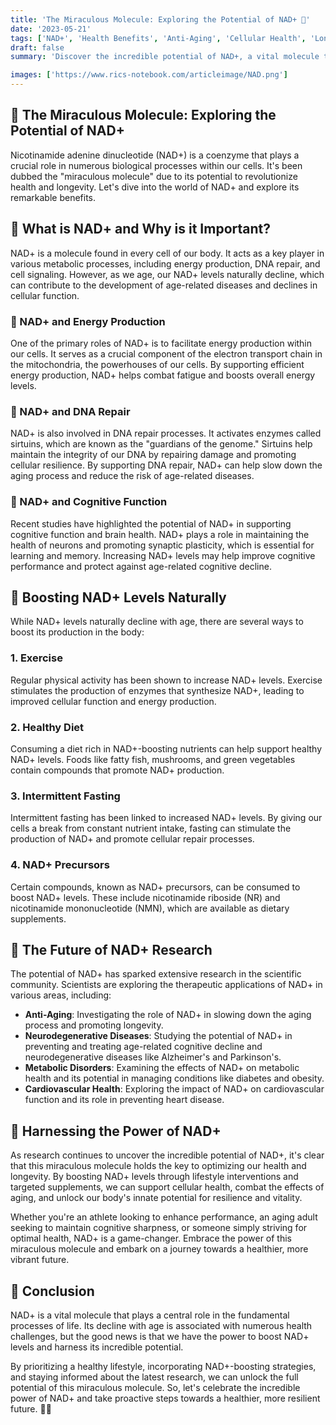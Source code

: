 ```yaml
---
title: 'The Miraculous Molecule: Exploring the Potential of NAD+ 🧬'
date: '2023-05-21'
tags: ['NAD+', 'Health Benefits', 'Anti-Aging', 'Cellular Health', 'Longevity', 'Supplements']
draft: false
summary: 'Discover the incredible potential of NAD+, a vital molecule that holds the key to cellular health and longevity. From boosting energy levels to slowing down the aging process, NAD+ is a game-changer in the world of health and wellness. 💪'

images: ['https://www.rics-notebook.com/articleimage/NAD.png']
---
```


## 🌟 The Miraculous Molecule: Exploring the Potential of NAD+

Nicotinamide adenine dinucleotide (NAD+) is a coenzyme that plays a crucial role in numerous biological processes within our cells. It's been dubbed the "miraculous molecule" due to its potential to revolutionize health and longevity. Let's dive into the world of NAD+ and explore its remarkable benefits.

## 🧬 What is NAD+ and Why is it Important?

NAD+ is a molecule found in every cell of our body. It acts as a key player in various metabolic processes, including energy production, DNA repair, and cell signaling. However, as we age, our NAD+ levels naturally decline, which can contribute to the development of age-related diseases and declines in cellular function.

### 🔋 NAD+ and Energy Production

One of the primary roles of NAD+ is to facilitate energy production within our cells. It serves as a crucial component of the electron transport chain in the mitochondria, the powerhouses of our cells. By supporting efficient energy production, NAD+ helps combat fatigue and boosts overall energy levels.

### 🎯 NAD+ and DNA Repair

NAD+ is also involved in DNA repair processes. It activates enzymes called sirtuins, which are known as the "guardians of the genome." Sirtuins help maintain the integrity of our DNA by repairing damage and promoting cellular resilience. By supporting DNA repair, NAD+ can help slow down the aging process and reduce the risk of age-related diseases.

### 🧠 NAD+ and Cognitive Function

Recent studies have highlighted the potential of NAD+ in supporting cognitive function and brain health. NAD+ plays a role in maintaining the health of neurons and promoting synaptic plasticity, which is essential for learning and memory. Increasing NAD+ levels may help improve cognitive performance and protect against age-related cognitive decline.

## 🌿 Boosting NAD+ Levels Naturally

While NAD+ levels naturally decline with age, there are several ways to boost its production in the body:

### 1. Exercise

Regular physical activity has been shown to increase NAD+ levels. Exercise stimulates the production of enzymes that synthesize NAD+, leading to improved cellular function and energy production.

### 2. Healthy Diet

Consuming a diet rich in NAD+-boosting nutrients can help support healthy NAD+ levels. Foods like fatty fish, mushrooms, and green vegetables contain compounds that promote NAD+ production.

### 3. Intermittent Fasting

Intermittent fasting has been linked to increased NAD+ levels. By giving our cells a break from constant nutrient intake, fasting can stimulate the production of NAD+ and promote cellular repair processes.

### 4. NAD+ Precursors

Certain compounds, known as NAD+ precursors, can be consumed to boost NAD+ levels. These include nicotinamide riboside (NR) and nicotinamide mononucleotide (NMN), which are available as dietary supplements.

## 🔬 The Future of NAD+ Research

The potential of NAD+ has sparked extensive research in the scientific community. Scientists are exploring the therapeutic applications of NAD+ in various areas, including:

- **Anti-Aging**: Investigating the role of NAD+ in slowing down the aging process and promoting longevity.
- **Neurodegenerative Diseases**: Studying the potential of NAD+ in preventing and treating age-related cognitive decline and neurodegenerative diseases like Alzheimer's and Parkinson's.
- **Metabolic Disorders**: Examining the effects of NAD+ on metabolic health and its potential in managing conditions like diabetes and obesity.
- **Cardiovascular Health**: Exploring the impact of NAD+ on cardiovascular function and its role in preventing heart disease.

## 💪 Harnessing the Power of NAD+

As research continues to uncover the incredible potential of NAD+, it's clear that this miraculous molecule holds the key to optimizing our health and longevity. By boosting NAD+ levels through lifestyle interventions and targeted supplements, we can support cellular health, combat the effects of aging, and unlock our body's innate potential for resilience and vitality.

Whether you're an athlete looking to enhance performance, an aging adult seeking to maintain cognitive sharpness, or someone simply striving for optimal health, NAD+ is a game-changer. Embrace the power of this miraculous molecule and embark on a journey towards a healthier, more vibrant future.

## 🌈 Conclusion

NAD+ is a vital molecule that plays a central role in the fundamental processes of life. Its decline with age is associated with numerous health challenges, but the good news is that we have the power to boost NAD+ levels and harness its incredible potential.

By prioritizing a healthy lifestyle, incorporating NAD+-boosting strategies, and staying informed about the latest research, we can unlock the full potential of this miraculous molecule. So, let's celebrate the incredible power of NAD+ and take proactive steps towards a healthier, more resilient future. 🌟💪
